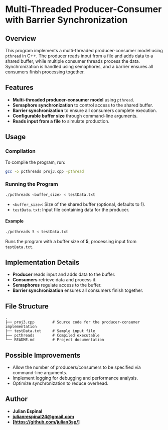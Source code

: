 
# Multi-Threaded Producer-Consumer with Barrier Synchronization  

## Overview  
This program implements a multi-threaded producer-consumer model using `pthread` in C++. The producer reads input from a file and adds data to a shared buffer, while multiple consumer threads process the data. Synchronization is handled using semaphores, and a barrier ensures all consumers finish processing together.  

## Features  
- **Multi-threaded producer-consumer model** using `pthread`.  
- **Semaphore synchronization** to control access to the shared buffer.  
- **Barrier synchronization** to ensure all consumers complete execution.  
- **Configurable buffer size** through command-line arguments.  
- **Reads input from a file** to simulate production.  

## Usage  
### Compilation  
To compile the program, run:  
```sh
gcc -o pcthreads proj3.cpp -pthread
```  

### Running the Program  
```sh
./pcthreads <buffer_size> < testData.txt
```  
- `<buffer_size>`: Size of the shared buffer (optional, defaults to 1).  
- `testData.txt`: Input file containing data for the producer.  

#### Example  
```sh
./pcthreads 5 < testData.txt
```  
Runs the program with a buffer size of **5**, processing input from `testData.txt`.  

## Implementation Details  
- **Producer** reads input and adds data to the buffer.  
- **Consumers** retrieve data and process it.  
- **Semaphores** regulate access to the buffer.  
- **Barrier synchronization** ensures all consumers finish together.  

## File Structure  
```
.
├── proj3.cpp        # Source code for the producer-consumer implementation
├── testData.txt     # Sample input file
├── pcthreads        # Compiled executable
└── README.md        # Project documentation
```  

## Possible Improvements  
- Allow the number of producers/consumers to be specified via command-line arguments.  
- Implement logging for debugging and performance analysis.  
- Optimize synchronization to reduce overhead.  

## Author  
- **Julian Espinal**  
- **julianrespinal24@gmail.com**  
- **[https://github.com/julian3sp/]**  
